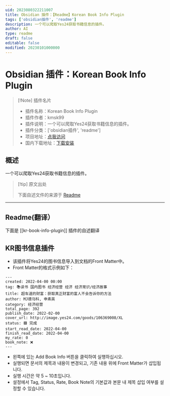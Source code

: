 ```yaml
---
uid: 2023080322211007
title: Obsidian 插件：【Readme】Korean Book Info Plugin
tags: ['obsidian插件', 'readme']
description: 一个可以爬取Yes24获取书籍信息的插件。
author: AI
type: readme
draft: false
editable: false
modified: 20230101000000
---
```


# Obsidian 插件：Korean Book Info Plugin

> [!Note] 插件名片
> - 插件名称：Korean Book Info Plugin
> - 插件作者：kmsk99
> - 插件说明：一个可以爬取Yes24获取书籍信息的插件。
> - 插件分类：['obsidian插件', 'readme']
> - 项目地址：[点我访问](https://github.com/kmsk99/kr-book-info-plugin)
> - 国内下载地址：[下载安装](https://pkmer.cn/products/plugin/pluginMarket/?kr-book-info-plugin)

## 概述

一个可以爬取Yes24获取书籍信息的插件。



> [!tip] 原文出处
> 
>下面自述文件的来源于 [Readme](https://ghproxy.net/https://raw.githubusercontent.com/kmsk99/kr-book-info-plugin/master/README.md)
> 

---

## Readme(翻译）

下面是 [[kr-book-info-plugin]] 插件的自述翻译


## KR图书信息插件

-   该插件将Yes24的图书信息导入到文档的Front Matter中。
-   Front Matter的格式示例如下：

``` 
---
created: 2022-04-00 00:00
tag: 📚读书 国内图书 经济经营 经济 经济常识/经济故事
title: 超车道的财富：获取真正财富的富人不会告诉你的方法
author: MJ德马科, 申素英
category: 经济经营
total_page: 392
publish_date: 2022-02-00
cover_url: http://image.yes24.com/goods/106369008/XL
status: 🟩 完成
start_read_date: 2022-04-00
finish_read_date: 2022-04-00
my_rate: 0
book_note: ❌
---
```

-   왼쪽에 있는 Add Book Info 버튼을 클릭하여 실행하십시오.
-   실행되면 문서의 제목과 내용이 변경되고, 기존 내용 위에 Front Matter가 삽입됩니다.
-   실행 시간은 약 5 ~ 10초입니다.
-   설정에서 Tag, Status, Rate, Book Note의 기본값과 본문 내 제목 삽입 여부를 설정할 수 있습니다.



